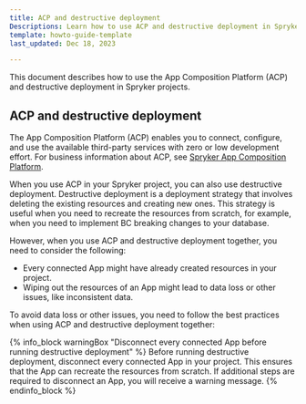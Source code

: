 ```yaml
---
title: ACP and destructive deployment
Descriptions: Learn how to use ACP and destructive deployment in Spryker projects.
template: howto-guide-template
last_updated: Dec 18, 2023

---
```


This document describes how to use the App Composition Platform (ACP) and destructive deployment in Spryker projects.

## ACP and destructive deployment

The App Composition Platform (ACP) enables you to connect, configure, and use the available third-party services with zero or low development effort. For business information about ACP, see [Spryker App Composition Platform](https://spryker.com/app-composition-platform/#/).

When you use ACP in your Spryker project, you can also use destructive deployment. Destructive deployment is a deployment strategy that involves deleting the existing resources and creating new ones. This strategy is useful when you need to recreate the resources from scratch, for example, when you need to implement BC breaking changes to your database.

However, when you use ACP and destructive deployment together, you need to consider the following:
* Every connected App might have already created resources in your project.
* Wiping out the resources of an App might lead to data loss or other issues, like inconsistent data.

To avoid data loss or other issues, you need to follow the best practices when using ACP and destructive deployment together:

{% info_block warningBox "Disconnect every connected App before running destructive deployment" %}
Before running destructive deployment, disconnect every connected App in your project.
This ensures that the App can recreate the resources from scratch.
If additional steps are required to disconnect an App, you will receive a warning message.
{% endinfo_block %}

